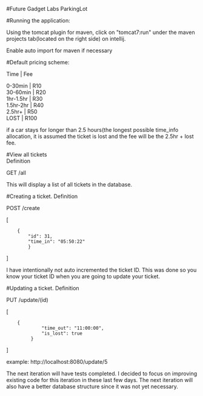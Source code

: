 #Future Gadget Labs  ParkingLot

#Running the application:

Using the tomcat plugin for maven, click on "tomcat7:run" under the maven projects tab(located on the right side) on intellij.

Enable auto import for maven if necessary

#Default pricing scheme:

Time	 |   Fee 
   
0-30min	 |   R10  
30-60min |   R20   
1hr-1.5hr	 |   R30   
1.5hr-2hr	 |   R40   
2.5hr+     |   R50  
LOST	 |   R100   

if a car stays for longer than 2.5 hours(the longest possible time_info allocation, it is assumed the ticket is lost and the fee will be the 2.5hr + lost fee. 

#View all tickets \
Definition 
 
GET /all

This will display a list of all tickets in the database.





#Creating a ticket.
Definition

POST /create


[ 
   
        {
            "id": 31,
            "time_in": "05:50:22"
            }
  
] 

I have intentionally not auto incremented the ticket ID. This was done so you know your ticket ID when you are going to update your ticket.

#Updating a ticket.
Definition

PUT /update/(id)


[ 
   
        {
                 "time_out": "11:00:00",
                 "is_lost": true
             }
  
] 

example: http://localhost:8080/update/5

The next iteration will have tests completed. I decided to focus on improving existing code for this iteration in these last few days.
The next iteration will also have a better database structure since it was not yet necessary.
